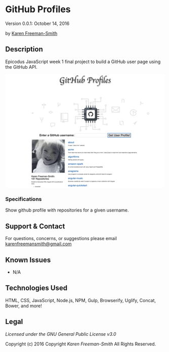 # GitHub Profiles
Version 0.0.1: October 14, 2016

by [Karen Freeman-Smith](https://github.com/karenfreemansmith)

## Description
Epicodus JavaScript week 1 final project to build a GitHub user page using the GitHub API.

![screenshot of project running](screenshot.png)

### Specifications
Show github profile with repositories for a given username.

## Support & Contact
For questions, concerns, or suggestions please email karenfreemansmith@gmail.com

## Known Issues
* N/A

## Technologies Used
HTML, CSS, JavaScript, Node.js, NPM, Gulp, Browserify, Uglify, Concat, Bower, and more!

## Legal
*Licensed under the GNU General Public License v3.0*

Copyright (c) 2016 Copyright _Karen Freeman-Smith_ All Rights Reserved.
